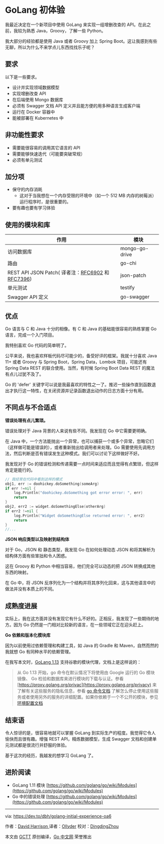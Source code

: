 # GoLang 初体验

我最近决定在一个新项目中使用 GoLang 来实现一组增删改查的 API。在此之前，我较为熟悉 Java，Groovy，了解一些 Python。

我大部分的经验都是使用 Java 或者 Groovy 加上 Spring Boot。这让我感到有些无聊，所以为什么不来学点儿东西找找乐子呢？

## 要求

以下是一些要求。

* 设计并实现领域数据模型
* 实现增删改查 API
* 在后端使用 Mongo 数据库
* 必须有 Swagger 文档 API 定义并且能方便的用多种语言生成客户端
* 运行在 Docker 容器中
* 能被部署在 Kubernetes 中

## 非功能性要求

* 需要能很容易的调用其它语言的 API
* 需要能够快速迭代（可能要突破常规）
* 必须有单元测试

## 加分项

* 保守的内存消耗
  * 这对于当我想在一个内存受限的环境中（如一个 512 MB 内存的树莓派）运行程序时，是很重要的。
* 要有趣也要有学习体验

## 使用的模块和库

| 作用                                                         | 模块           |
| ------------------------------------------------------------ | -------------- |
| 访问数据库                                                   | mongo-go-drive |
| 路由                                                         | go-chi         |
| REST API JSON Patch( 译者注：[RFC6902](http://tools.ietf.org/html/rfc6902) 和 [RFC7396](https://tools.ietf.org/html/rfc7396)) | json-patch     |
| 单元测试                                                     | testify        |
| Swagger API 定义                                             | go-swagger     |

## 优点

Go 语言与 C 和 Java 十分的相像。有 C 和 Java 的基础能很容易的熟练掌握 Go 语言，完成一个入门项目。

我特别喜欢 Go 代码的简单明了。

公平来说，我也喜欢样板代码尽可能少的，备受好评的框架。我就十分喜欢 Java 11+ 或者 Groovy 与 Spring Boot，Spring Data，Lombok 项目，可能还有 Spring Data REST 的联合使用。当然，有时候 Spring Boot Data REST 的魔法有点儿过犹不及了。

Go 的 'defer' 关键字可以说是我最喜欢的特性之一了。推迟一些操作直到函数退出才执行这一特性，在关闭资源并记录函数退出动作的日志方面十分有用。

## 不同点与不合适点

**错误处理有点儿繁琐。**

错误处理对于 Java 背景的人来说有些不同。我发现在 Go 中它需要更明确。

在 Java 中，一个方法能抛出一个异常，也可以捕获一个或多个异常，忽略它们（这样做可能是错误的），或者重新抛出给调用者来处理。Go 需要使用先调用方法，然后判断是否有错误发生这种模式。我们可以讨论下这样做好不好。

我发现对于 Go 的错误检测和传递需要一点时间来适应而且觉得有点繁琐，但这样肯定是能行的。

```go
// 我经常在代码中看到这样的模式
obj1, err := doohickey.doSomething(someArg)
if err !=nil {
	log.Println("doohickey.doSomething got error error: ", err)
	return
}
obj2, err2 := widget.doSomethingElse(otherArg)
if err2 !=nil {
	log.Println("Widget doSomethingElse returned error: ", err2)
	return
}
//...
```

**JSON 响应类型以及映射到结构体**

对于 Go，JSON 和 静态类型，我发现 Go 在如何处理动态 JSON 和将其解析为结构体方面有些笨拙和令人困惑。

这在 Groovy 和 Python 中相当容易，他们完全可以动态的把 JSON 转换成其他东西的映射。

在 Go 中，将 JSON 反序列化为一个结构并将其序列化回来，这与其他语言中的做法并没有本质上的不同。

## 成熟度进展

实际上，我在这方面并没有发现它有什么不好的。正相反，我发现了一些期待的地方。因为 Go 仍然是一门相对比较新的语言，在一些领域它正在迎头赶上。

**Go 依赖和版本化模块库**

因为以前使用过依赖管理和构建工具，如 Java 的 Gradle 和 Maven，自然而然的我就想 Go 有同种水平的依赖管理。

在我写本文时，[GoLang 1.13](https://golang.org/doc/go1.13) 支持谷歌的模块代理，文档上是这样说的：

>从 Go 1.13 开始，go 命令在默认情况下将使用由 Google 运行的 Go 模块镜像、 Go 检验和数据库来进行模块的下载与认证。参看 [https://proxy.golang.org/privac](https://proxy.golang.org/privacy) 来了解有关这些服务的隐私信息，参看 [go 命令文档](https://golang.org/cmd/go/#hdr-Module_downloading_and_verification) 了解怎么停止使用这些服务或者使用另外的服务的详细配置。如果你依赖于一个不公开的模块，参见 [环境配置文档](https://golang.org/cmd/go/#hdr-Module_configuration_for_non_public_modules)

## 结束语

令人惊讶的是，很容易地就可以掌握 GoLang 到实际生产的程度。我觉得它令人愉快而且很有趣。增强 REST API，精炼数据模型，生成 Swagger 文档和创建单元测试都是很流行并舒服的体验。

基于这次的经历，我越发的想学习 GoLang 了。

## 进阶阅读

* GoLang 1.11 模块 [https://github.com/golang/go/wiki/Modules](https://github.com/golang/go/wiki/Modules)
* Go 中的错误处理 [https://github.com/golang/go/wiki/Modules](https://github.com/golang/go/wiki/Modules)

---

via: https://dev.to/dbh/golang-initial-experience-oa6

作者：[David Harrison ](http://github.com/dbh)
译者：[Ollyder](https://github.com/Ollyder)
校对：[DingdingZhou](https://github.com/DingdingZhou)

本文由 [GCTT](https://github.com/studygolang/GCTT) 原创编译，[Go 中文网](https://studygolang.com/) 荣誉推出


